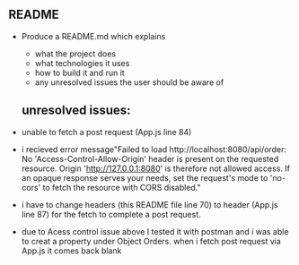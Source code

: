 <!-- # Delivereat

Let's create an app that allows customers to order food online.

A few notes before we get started

* Fork and clone repo at [https://github.com/constructorlabs/delivereat](https://github.com/constructorlabs/delivereat)
* Start by building the simplest thing that works. Add to it as you go along. Test your application as frequently as possible to make sure it does what you expect
* Create a RESTful API for your service. Think about a good way to organise your API into **nouns** and **verbs**, which correspond to **resources** and **HTTP methods**
* Split your code into an API on the server and render data from server in browser using React.
* Splitting out our application into an API and interface allows us to re-use the API. For example we could use it to create a native mobile app or allow third parties to place orders on our system
* Commit frequently and push to Github
* Implement features one at a time
* Make sure your app is responsive
* You may want to design the API first, before implementing the UI that uses and API

## Features

**Menu**
* Design a menu for a restaurant such as food items, prices etc. By providing each item with an id we can refer to it later. The first item has already been created for you. Feel free to amend it.
* Create an API endpoint that returns a menu of items with prices available to order
* Create a page that displays the menu to the user using the API

**Order**

* Update the menu page to make it an order page
* It should allow the user to specify quantities of items to order
* It should add a delivery charge and display the total order cost
* Create an API to receive and save the submitted order

**Closures**

* Rather than storing all data in global scope on the server, try to implement data manipulation and retrieval functionality using closures.

**Order history**

* Allow the user to see their order history
* Allow the user to re-order same items again
* Allow users to delete items from order history

**Extension**

* Design and implement an extension of your choosing

## Stretch goals

**Admin**

* Create a new page for the restaurant owner to see all orders coming in
* When an order is ready to ship the restaurant owner needs to be able to mark the order as sent
* Create an API endpoint to receive and update order status

**Notification**

* Send the user an SMS using [Twilio](https://www.twilio.com/) when their order is ready

## Technical notes

* Run `npm install` after cloning to download all dependencies -->
<!-- * Use `npm run dev -- --watch` to build React
* Use `node index.js` to run the Node server in another tab
* Place all static files such as images and CSS in the `static` folder. When requesting those files from the server use `/static` at the beginning of the URL. For example `<link rel="stylesheet" type="text/css" href="/static/styles.css">`
* `bundle.js` produced by webpack will be output in the `static` folder
* To send data server using a POST, PUT or PATCH request you can do something the example below, where `order` is an object we want to send to the server and `http://localhost:8080/api/order` is URL we want to send it to.

```js
fetch('http://localhost:8080/api/order', {
    method: 'post',
    body: JSON.stringify(order),
    headers: {
      'Content-Type': 'application/json'
    }
  }).then(function(response) {
    return response.json();
  }).then(function(data) {
    // handle response
  });
```

* Check out [Nodemon](https://nodemon.io/) to automatically rebuild and restart your server when changes are saved.
-->

## README

- Produce a README.md which explains

  - what the project does
  - what technologies it uses
  - how to build it and run it
  - any unresolved issues the user should be aware of

  ## unresolved issues:

- unable to fetch a post request (App.js line 84)

* i recieved error message"Failed to load http://localhost:8080/api/order: No 'Access-Control-Allow-Origin' header is present on the requested resource. Origin 'http://127.0.0.1:8080' is therefore not allowed access. If an opaque response serves your needs, set the request's mode to 'no-cors' to fetch the resource with CORS disabled."

* i have to change headers (this README file line 70) to header (App.js line 87) for the fetch to complete a post request.

* due to Acess control issue above I tested it with postman and i was able to creat a property under Object Orders. when i fetch post request via App.js it comes back blank
